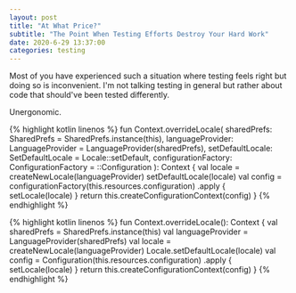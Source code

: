 ```yaml
---
layout: post
title: "At What Price?"
subtitle: "The Point When Testing Efforts Destroy Your Hard Work"
date: 2020-6-29 13:37:00
categories: testing
---
```

Most of you have experienced such a situation where testing feels right but doing so is inconvenient. I'm not talking testing in general but rather about code that should've been tested differently.


Unergonomic.

{% highlight kotlin linenos %}
fun Context.overrideLocale(
  sharedPrefs: SharedPrefs = SharedPrefs.instance(this),
  languageProvider: LanguageProvider = LanguageProvider(sharedPrefs),
  setDefaultLocale: SetDefaultLocale = Locale::setDefault,
  configurationFactory: ConfigurationFactory = ::Configuration
): Context {
  val locale = createNewLocale(languageProvider)
  setDefaultLocale(locale)
  val config = configurationFactory(this.resources.configuration)
      .apply { setLocale(locale) }
  return this.createConfigurationContext(config)
}
{% endhighlight %}

{% highlight kotlin linenos %}
fun Context.overrideLocale(): Context {
  val sharedPrefs = SharedPrefs.instance(this)
  val languageProvider = LanguageProvider(sharedPrefs)
  val locale = createNewLocale(languageProvider)
  Locale.setDefaultLocale(locale)
  val config = Configuration(this.resources.configuration)
      .apply { setLocale(locale) }
  return this.createConfigurationContext(config)
}
{% endhighlight %}
